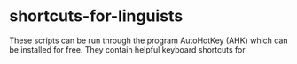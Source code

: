 # shortcuts-for-linguists
These scripts can be run through the program AutoHotKey (AHK) which can be installed for free. They contain helpful keyboard shortcuts for 
